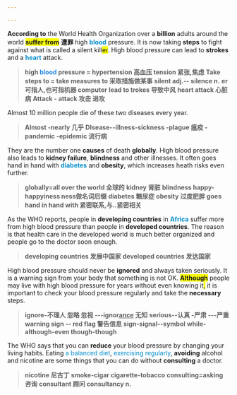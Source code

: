 ```yaml
---

---
```


**According to** the World Health Organization over a **billion** adults around the world <b><span style="background:#f9fd04">suffer from</span></b> **遭罪** high <b><font color=#008ccb>blood</font></b> pressure. It is now taking **steps** to fight against what is called a silent kill<span style="background:#f9fd04">er</span>. High blood pressure can lead to **strokes** and a <b><font color=#008ccb>heart</font></b> attack.
> **high <b><font color=#2485E3>blood</font></b> pressure = hypertension 高血压 tension 紧张,焦虑**
> **Take steps to = take measures to 采取措施做某事**
> **silent adj.-- silence n.**
> **er 可指人,也可指机器 computer**
> **lead to trokes 导致中风**
> **heart attack 心脏病**
> **Attack - attack 攻击 进攻**

Almost 10 million people die of these two diseases every year. 
> **Almost -nearly 几乎**
> **DIsease--illness-sickness -plague 瘟疫 -pandemic -epidemic 流行病**

They are the number one **causes** of death **globally**. High blood pressure also leads to **kidney failure**, **blindness** and other illnesses. It often goes hand in hand with <b><font color=#008ccb>diabetes</font></b> and **obesity**, which increases heath risks even further.
> **globally=all over the world 全球的**
> **kidney 肾脏**
> **blindness happy-happyiness ness做名词后缀**
> **diabetes 糖尿症**
> **obesity 过度肥胖**
> **goes hand in hand with 紧密联系,与..紧密相关**

As the WHO reports, people in **developing countries** in <b><font color=#008ccb>Africa</font></b> suffer more from high blood pressure than people in **developed countries**. The reason is that health care in the developed world is much better organized and people go to the doctor soon enough.
> **developing countries 发展中国家**
> **developed countries 发达国家**

High blood pressure should never be **ignored** and always taken seriously. It is a warning sign from your body that something is not OK. <b><span style="background:#f9fd04">Although</span></b> people may live with high blood pressure for years without even knowing it<span style="background:#f9fd04">,</span> it is important to check your blood pressure regularly and take the **necessary** steps.
> **ignore-不理人 忽略 忽视 ---ignor<u>ance</u> 无知**
> **serious--认真 -严肃 ---严重**
> **warning sign -- red flag 警告信息**
> **sign-signal--symbol**
> **while-although-even though-though**

The WHO says that you can **reduce** your blood pressure by changing your living habits. Eating <font color=#008ccb>a balanced diet</font>, <font color=#008ccb>exercising regularly</font>, **avoiding** alcohol and nicotine are some things that you can do without **consulting** a doctor.
> **nicotine 尼古丁** 
> **smoke-cigar cigarette-tobacco** 
> **consulting=asking 咨询** 
> **consultant 顾问 consultancy n.** 

